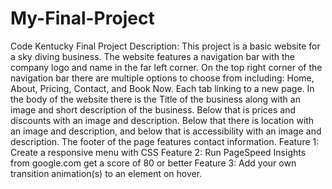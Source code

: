 # My-Final-Project
Code Kentucky Final Project
Description: This project is a basic website for a sky diving business. The website features a navigation bar with the company logo and name in the far left corner. On the top right corner of the navigation bar there are multiple options to choose from including: Home, About, Pricing, Contact, and Book Now. Each tab linking to a new page. In the body of the website there is the Title of the business along with an image and short description of the business. Below that is prices and discounts with an image and description. Below that there is location with an image and description, and below that is accessibility with an image and description. The footer of the page features contact information.
Feature 1: Create a responsive menu with CSS 
Feature 2: Run PageSpeed Insights from google.com get a score of 80 or better
Feature 3: Add your own transition animation(s) to an element on hover.
